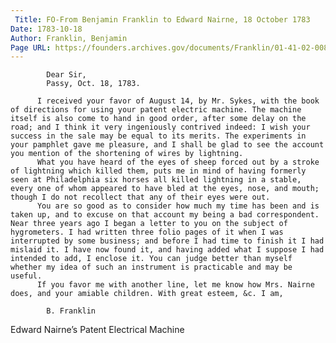 ```yaml
---
 Title: FO-From Benjamin Franklin to Edward Nairne, 18 October 1783
Date: 1783-10-18
Author: Franklin, Benjamin
Page URL: https://founders.archives.gov/documents/Franklin/01-41-02-0083
---
```


          
            Dear Sir,
            Passy, Oct. 18, 1783.
          
          I received your favor of August 14, by Mr. Sykes, with the book of directions for using your patent electric machine. The machine itself is also come to hand in good order, after some delay on the road; and I think it very ingeniously contrived indeed: I wish your success in the sale may be equal to its merits. The experiments in your pamphlet gave me pleasure, and I shall be glad to see the account you mention of the shortening of wires by lightning.
          What you have heard of the eyes of sheep forced out by a stroke of lightning which killed them, puts me in mind of having formerly seen at Philadelphia six horses all killed lightning in a stable, every one of whom appeared to have bled at the eyes, nose, and mouth; though I do not recollect that any of their eyes were out.
          You are so good as to consider how much my time has been and is taken up, and to excuse on that account my being a bad correspondent. Near three years ago I began a letter to you on the subject of hygrometers. I had written three folio pages of it when I was interrupted by some business; and before I had time to finish it I had mislaid it. I have now found it, and having added what I suppose I had intended to add, I enclose it. You can judge better than myself whether my idea of such an instrument is practicable and may be useful.
          If you favor me with another line, let me know how Mrs. Nairne does, and your amiable children. With great esteem, &c. I am,
          
            B. Franklin
          
          

  
Edward Nairne’s Patent Electrical Machine


        

